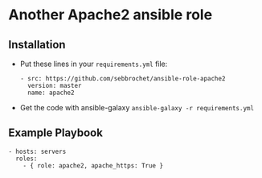 # Another Apache2 ansible role

## Installation

* Put these lines in your `requirements.yml` file:
  ```
  - src: https://github.com/sebbrochet/ansible-role-apache2
    version: master
    name: apache2
  ```
* Get the code with ansible-galaxy
  `ansible-galaxy -r requirements.yml`

## Example Playbook
```
- hosts: servers
  roles:
    - { role: apache2, apache_https: True }
```
